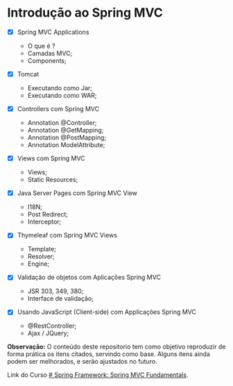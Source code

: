# Introdução ao Spring MVC

 - [x] Spring MVC Applications
    - O que é ?
	- Camadas MVC;
	- Components;
	
 - [x] Tomcat
	- Executando como Jar;
	- Executando como WAR;

 - [x] Controllers com Spring MVC
	- Annotation @Controller;
	- Annotation @GetMapping;
 	- Annotation @PostMapping;
 	- Annotation ModelAttribute;
 
 - [x] Views com Spring MVC
	- Views;
	- Static Resources;

 - [x] Java Server Pages com Spring MVC View
	- I18N;
	- Post Redirect;
	- Interceptor;

 - [x] Thymeleaf com Spring MVC Views
	- Template;
	- Resolver;
	- Engine;
	
 - [x] Validação de objetos com Aplicações Spring MVC
	- JSR 303, 349, 380;
	- Interface de validação;

 - [x] Usando JavaScript (Client-side) com Applicações Spring MVC
	- @RestController;
	- Ajax / JQuery;

**Observação:** O conteúdo deste repositorio tem como objetivo reproduzir de forma prática os itens citados, servindo como base. 
Alguns itens ainda podem ser melhorados, e serão ajustados no futuro.

Link do Curso [# Spring Framework: Spring MVC Fundamentals](https://app.pluralsight.com/library/courses/spring-framework-spring-mvc-fundamentals).